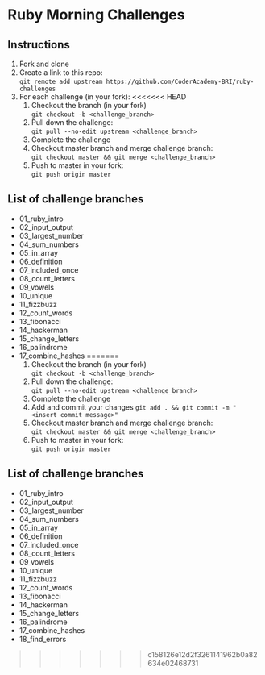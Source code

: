 # Ruby Morning Challenges

## Instructions

1. Fork and clone
2. Create a link to this repo: <br/>
   `git remote add upstream https://github.com/CoderAcademy-BRI/ruby-challenges`
3. For each challenge (in your fork):
<<<<<<< HEAD
   1. Checkout the branch (in your fork)<br/>
      `git checkout -b <challenge_branch>`
   2. Pull down the challenge: <br/>
      `git pull --no-edit upstream <challenge_branch>`
   3. Complete the challenge
   4. Checkout master branch and merge challenge branch:<br/>
      `git checkout master && git merge <challenge_branch>`
   5. Push to master in your fork:<br/>
      `git push origin master`

## List of challenge branches

- 01_ruby_intro
- 02_input_output
- 03_largest_number
- 04_sum_numbers
- 05_in_array
- 06_definition
- 07_included_once
- 08_count_letters
- 09_vowels
- 10_unique
- 11_fizzbuzz
- 12_count_words
- 13_fibonacci
- 14_hackerman
- 15_change_letters
- 16_palindrome
- 17_combine_hashes
=======
    1. Checkout the branch (in your fork)<br/>
     `git checkout -b <challenge_branch>`
    3. Pull down the challenge: <br/>
     `git pull --no-edit upstream <challenge_branch>`
    4. Complete the challenge
    5. Add and commit your changes
    `git add . && git commit -m "<insert commit message>"`
    6. Checkout master branch and merge challenge branch:<br/>
    `git checkout master && git merge <challenge_branch>`
    7. Push to master in your fork:<br/>
     `git push origin master`

## List of challenge branches
* 01_ruby_intro
* 02_input_output
* 03_largest_number
* 04_sum_numbers
* 05_in_array
* 06_definition
* 07_included_once
* 08_count_letters
* 09_vowels
* 10_unique
* 11_fizzbuzz
* 12_count_words
* 13_fibonacci
* 14_hackerman
* 15_change_letters
* 16_palindrome
* 17_combine_hashes
* 18_find_errors
>>>>>>> c158126e12d2f3261141962b0a82634e02468731
